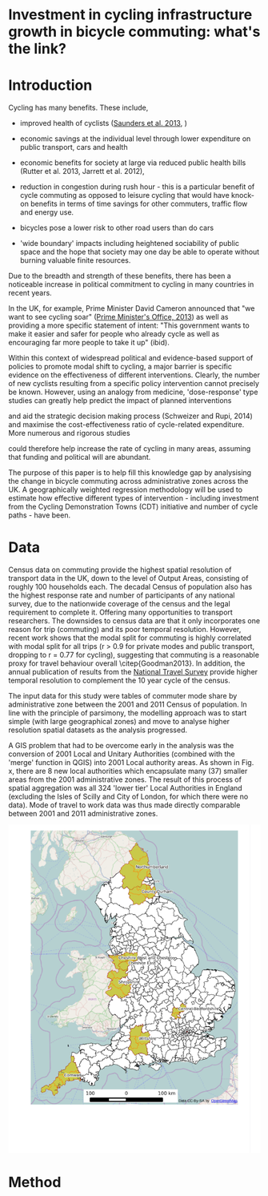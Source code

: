 Investment in cycling infrastructure growth in bicycle commuting: what's the link? 
========================================================


# Introduction

Cycling has many benefits. These include,
<!--For the following bullets:\citep{Saunders2013}

\citep{Jarrett2012,}

-->

- improved health of cyclists ([Saunders et al. 2013](http://dx.plos.org/10.1371/journal.pone.0069912),
)


- economic savings at the individual level through lower expenditure on public transport,
cars and health
- economic benefits for society at large via reduced public health bills (Rutter et al. 2013,
Jarrett et al. 2012), 

- reduction in congestion during rush hour - this is a particular benefit of cycle commuting
as opposed to leisure cycling that would have knock-on benefits
in terms of time savings for other commuters, traffic flow and energy use.
- bicycles pose a lower risk to other road users than do cars
- 'wide boundary' impacts including heightened sociability of public space and
the hope that society may one day be able to operate without burning valuable finite resources.

Due to the breadth and strength of these benefits, there has been
a noticeable increase in political commitment to cycling in many countries
in recent years.
<!--\citep{} -->
In the UK, for example, Prime Minister David 
Cameron announced that "we want to see cycling soar"
([Prime Minister's Office, 2013](https://www.gov.uk/government/news/government-shifts-cycling-up-a-gear))
as well as providing
a more specific statement of intent: "This government wants to make it easier and safer for people who already cycle
as well as encouraging far more people to take it up" (ibid). 

Within this context of widespread political and evidence-based
support of policies to promote modal shift to cycling, a major barrier is specific
evidence on the effectiveness of different interventions. Clearly, the number of new cyclists
resulting from a specific policy intervention cannot precisely be known. However,
using an analogy from medicine, 'dose-response' type studies can greatly help
predict the impact of planned interventions 
<!--\citep{}-->
and aid the strategic decision making process (Schweizer and Rupi, 2014)
and maximise the cost-effectiveness ratio of cycle-related expenditure.
More numerous and rigorous studies


could therefore help increase the rate of cycling in
many areas, assuming that funding and political will are abundant.

The purpose of this paper is to help fill this knowledge gap by analysising the change in
bicycle commuting across administrative zones across the UK. A geographically weighted regression
methodology will be used to estimate how effective different types of intervention - including
investment from the Cycling Demonstration Towns (CDT) initiative and number of cycle paths - have been.

# Data

Census data on commuting provide the highest spatial resolution of
transport data in the UK, down to the level of Output Areas, consisting
of roughly 100 households each. The decadal Census of population also has the highest response
rate and number of participants of any national survey, due to the nationwide coverage
of the census and the legal requirement to complete it. Offering many opportunities
to transport researchers. The downsides to census data are that it only incorporates one
reason for trip (commuting) and its poor temporal resolution. However, recent work
shows that the modal split for commuting is highly correlated with
modal split for all trips (r > 0.9 for private modes and public transport, dropping to r = 0.77
for cycling), suggesting that commuting is a reasonable proxy for travel behaviour overall
\citep{Goodman2013}. In addition, the annual publication of results from the [National
Travel Survey](https://www.gov.uk/government/collections/national-travel-survey-statistics)
provide higher temporal resolution to complement the 10 year cycle of the census.

The input data for this study were tables of commuter mode share by administrative zone
between the 2001 and 2011 Census of population. In line with the principle of parsimony,
the modelling approach was to start simple (with large geographical zones)
and move to analyse higher resolution spatial datasets as the analysis progressed.

A GIS problem that had to be overcome early in the analysis was the conversion
of 2001 Local and Unitary Authorities (combined with the 'merge' function in QGIS)
into 2001 Local authority areas.
As shown in Fig. x, there are 8 new local authorities which encapsulate
many (37) smaller areas from the 2001 administrative zones.
The result of this process of spatial aggregation was all 324
'lower tier' Local Authorities in England
(excluding the Isles of Scilly and City of London, for which there were no data).
Mode of travel to work data was thus made directly comparable between 2001 and 2011
administrative zones.

![plot of chunk unnamed-chunk-2](figure/unnamed-chunk-2.png) 




# Method

